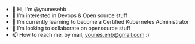 - 👋 Hi, I’m @younesehb
- 👀 I’m interested in Devops & Open source stuff
- 🌱 I’m currently learning to become a Certified Kubernetes Administrator
- 💞️ I’m looking to collaborate on opensource stuff
- 📫 How to reach me, by mail, younes.ehb@gmail.com :)

<!---
younesehb/younesehb is a ✨ special ✨ repository because its `README.md` (this file) appears on your GitHub profile.
You can click the Preview link to take a look at your changes.
--->
